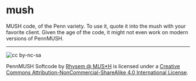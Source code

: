 mush
====

MUSH code, of the Penn variety. To use it, quote it into the mush with your favorite client. Given the age of the code, it might not even work on modern versions of PennMUSH.

---

![cc by-nc-sa](http://i.creativecommons.org/l/by-nc-sa/4.0/88x31.png)

PennMUSH Softcode by [Rhysem @ M*U*S*H](https://github.com/svirpridon/mush) is licensed under a [Creative Commons Attribution-NonCommercial-ShareAlike 4.0 International License](http://creativecommons.org/licenses/by-nc-sa/4.0/).
